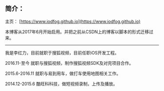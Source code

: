 
## 简介：

主页： [https://www.iodfog.github.io](https://www.iodfog.github.io)

本博客从2017年6月开始启用。并把之前从CSDN上的博客以脚本的形式迁移过来。

---

我是李红力，目前就职于搜狐视频，目前任职iOS开发工程。

2016.11-至今 就职与搜狐视频，制作搜狐视频SDK及对完项目合作。

2015.6-2016.11 就职与易到用车，做打车使用地图相关工作。

2014.12-2015.6 酷旺科科技，做短视频录制，上传及播放。